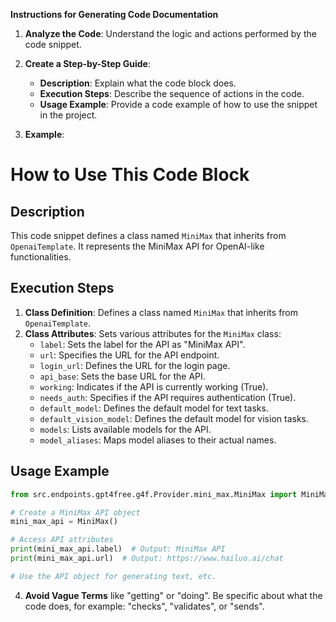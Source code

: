 **Instructions for Generating Code Documentation**

1. **Analyze the Code**: Understand the logic and actions performed by the code snippet.

2. **Create a Step-by-Step Guide**:
    - **Description**: Explain what the code block does.
    - **Execution Steps**: Describe the sequence of actions in the code.
    - **Usage Example**: Provide a code example of how to use the snippet in the project.

3. **Example**:

How to Use This Code Block
=========================================================================================

Description
-------------------------
This code snippet defines a class named `MiniMax` that inherits from `OpenaiTemplate`. It represents the MiniMax API for OpenAI-like functionalities.

Execution Steps
-------------------------
1. **Class Definition**: Defines a class named `MiniMax` that inherits from `OpenaiTemplate`.
2. **Class Attributes**: Sets various attributes for the `MiniMax` class:
    - `label`: Sets the label for the API as "MiniMax API".
    - `url`: Specifies the URL for the API endpoint.
    - `login_url`: Defines the URL for the login page.
    - `api_base`: Sets the base URL for the API.
    - `working`: Indicates if the API is currently working (True).
    - `needs_auth`: Specifies if the API requires authentication (True).
    - `default_model`: Defines the default model for text tasks.
    - `default_vision_model`: Defines the default model for vision tasks.
    - `models`: Lists available models for the API.
    - `model_aliases`: Maps model aliases to their actual names.

Usage Example
-------------------------

```python
from src.endpoints.gpt4free.g4f.Provider.mini_max.MiniMax import MiniMax

# Create a MiniMax API object
mini_max_api = MiniMax()

# Access API attributes
print(mini_max_api.label)  # Output: MiniMax API
print(mini_max_api.url)  # Output: https://www.hailuo.ai/chat

# Use the API object for generating text, etc.
```

4. **Avoid Vague Terms** like "getting" or "doing". Be specific about what the code does, for example: "checks", "validates", or "sends".
